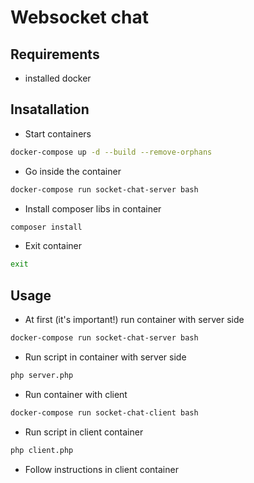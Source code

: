 # Websocket chat



## Requirements

- installed docker

## Insatallation

- Start containers
```bash
docker-compose up -d --build --remove-orphans
```
- Go inside the container 
```bash
docker-compose run socket-chat-server bash
 ```
- Install composer libs in container
```bash 
composer install
 ```
- Exit container
```bash
exit
 ```

## Usage
- At first (it's important!) run container with server side 
```bash
docker-compose run socket-chat-server bash
 ```
- Run script in container with server side
```bash
php server.php
 ```
 
- Run container with client
```bash
docker-compose run socket-chat-client bash
```
- Run script in client container
```bash
php client.php
```

- Follow instructions in client container